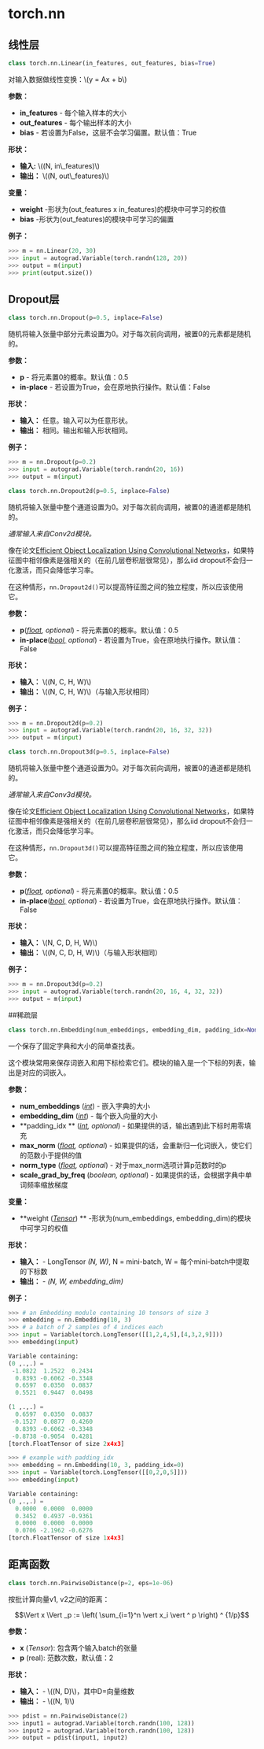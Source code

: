 # torch.nn

## 线性层

```python
class torch.nn.Linear(in_features, out_features, bias=True)
```

对输入数据做线性变换：\\(y = Ax + b\\)

**参数：**

- **in_features** - 每个输入样本的大小
- **out_features** - 每个输出样本的大小
- **bias** - 若设置为False，这层不会学习偏置。默认值：True

**形状：**

- **输入:** \\((N, in\\_features)\\)
- **输出：** \\((N, out\\_features)\\)

**变量：**

- **weight** -形状为(out_features x in_features)的模块中可学习的权值
- **bias** -形状为(out_features)的模块中可学习的偏置

**例子：**

```python
>>> m = nn.Linear(20, 30)
>>> input = autograd.Variable(torch.randn(128, 20))
>>> output = m(input)
>>> print(output.size())
```

## Dropout层

``` python
class torch.nn.Dropout(p=0.5, inplace=False)
```

随机将输入张量中部分元素设置为0。对于每次前向调用，被置0的元素都是随机的。

**参数：**

- **p** - 将元素置0的概率。默认值：0.5
- **in-place** - 若设置为True，会在原地执行操作。默认值：False

**形状：**

- **输入：** 任意。输入可以为任意形状。
- **输出：** 相同。输出和输入形状相同。

**例子：**

```python
>>> m = nn.Dropout(p=0.2)
>>> input = autograd.Variable(torch.randn(20, 16))
>>> output = m(input)
```

``` python
class torch.nn.Dropout2d(p=0.5, inplace=False)
```
随机将输入张量中整个通道设置为0。对于每次前向调用，被置0的通道都是随机的。

*通常输入来自Conv2d模块。*

像在论文[Efficient Object Localization Using Convolutional Networks](https://arxiv.org/abs/1411.4280)，如果特征图中相邻像素是强相关的（在前几层卷积层很常见），那么iid dropout不会归一化激活，而只会降低学习率。

在这种情形，`nn.Dropout2d()`可以提高特征图之间的独立程度，所以应该使用它。

**参数：**

- **p**(*[float](), optional*) - 将元素置0的概率。默认值：0.5
- **in-place**(*[bool,]() optional*) - 若设置为True，会在原地执行操作。默认值：False

**形状：**

- **输入：**  \\((N, C, H, W)\\)
- **输出：**  \\((N, C, H, W)\\)（与输入形状相同）

**例子：**

``` python
>>> m = nn.Dropout2d(p=0.2)
>>> input = autograd.Variable(torch.randn(20, 16, 32, 32))
>>> output = m(input)
```
``` python
class torch.nn.Dropout3d(p=0.5, inplace=False)
```

随机将输入张量中整个通道设置为0。对于每次前向调用，被置0的通道都是随机的。

*通常输入来自Conv3d模块。*

像在论文[Efficient Object Localization Using Convolutional Networks](https://arxiv.org/abs/1411.4280)，如果特征图中相邻像素是强相关的（在前几层卷积层很常见），那么iid dropout不会归一化激活，而只会降低学习率。

在这种情形，`nn.Dropout3d()`可以提高特征图之间的独立程度，所以应该使用它。

**参数：**

- **p**(*[float](), optional*) - 将元素置0的概率。默认值：0.5
- **in-place**(*[bool,]() optional*) - 若设置为True，会在原地执行操作。默认值：False

**形状：**

- **输入：**  \\(N, C, D, H, W)\\)
- **输出：**  \\((N, C, D, H, W)\\)（与输入形状相同）

**例子：**

``` python
>>> m = nn.Dropout3d(p=0.2)
>>> input = autograd.Variable(torch.randn(20, 16, 4, 32, 32))
>>> output = m(input)
```

##稀疏层

```python
class torch.nn.Embedding(num_embeddings, embedding_dim, padding_idx=None, max_norm=None, norm_type=2, scale_grad_by_freq=False, sparse=False)
```

一个保存了固定字典和大小的简单查找表。

这个模块常用来保存词嵌入和用下标检索它们。模块的输入是一个下标的列表，输出是对应的词嵌入。

**参数：**

- **num_embeddings** (*[int]()*) - 嵌入字典的大小
- **embedding_dim** (*[int]()*) - 每个嵌入向量的大小
- **padding_idx ** (*[int](), optional*) - 如果提供的话，输出遇到此下标时用零填充
- **max_norm** (*[float](), optional*) - 如果提供的话，会重新归一化词嵌入，使它们的范数小于提供的值
-  **norm_type** (*[float](), optional*) - 对于max_norm选项计算p范数时的p 
-  **scale_grad_by_freq** (*boolean, optional*) - 如果提供的话，会根据字典中单词频率缩放梯度

**变量：**

- **weight (*[Tensor](http://pytorch.org/docs/tensors.html#torch.Tensor)*) ** -形状为(num_embeddings, embedding_dim)的模块中可学习的权值

**形状：**

- **输入：** - LongTensor *(N, W)*, N = mini-batch, W = 每个mini-batch中提取的下标数
- **输出：** - *(N, W, embedding_dim)*

**例子：**

```python
>>> # an Embedding module containing 10 tensors of size 3
>>> embedding = nn.Embedding(10, 3)
>>> # a batch of 2 samples of 4 indices each
>>> input = Variable(torch.LongTensor([[1,2,4,5],[4,3,2,9]]))
>>> embedding(input)

Variable containing:
(0 ,.,.) =
 -1.0822  1.2522  0.2434
  0.8393 -0.6062 -0.3348
  0.6597  0.0350  0.0837
  0.5521  0.9447  0.0498

(1 ,.,.) =
  0.6597  0.0350  0.0837
 -0.1527  0.0877  0.4260
  0.8393 -0.6062 -0.3348
 -0.8738 -0.9054  0.4281
[torch.FloatTensor of size 2x4x3]

>>> # example with padding_idx
>>> embedding = nn.Embedding(10, 3, padding_idx=0)
>>> input = Variable(torch.LongTensor([[0,2,0,5]]))
>>> embedding(input)

Variable containing:
(0 ,.,.) =
  0.0000  0.0000  0.0000
  0.3452  0.4937 -0.9361
  0.0000  0.0000  0.0000
  0.0706 -2.1962 -0.6276
[torch.FloatTensor of size 1x4x3]
```

## 距离函数

``` python
class torch.nn.PairwiseDistance(p=2, eps=1e-06)
```
按批计算向量v1, v2之间的距离：


$$\Vert x \Vert _p := \left( \sum_{i=1}^n  \vert x_i \vert ^ p \right) ^ {1/p}$$


**参数：**

- **x** (*Tensor*):  包含两个输入batch的张量
- **p** (real): 范数次数，默认值：2

**形状：**

- **输入：** - \\((N, D)\\)，其中D=向量维数
- **输出：** - \\((N, 1)\\)

```python
>>> pdist = nn.PairwiseDistance(2)
>>> input1 = autograd.Variable(torch.randn(100, 128))
>>> input2 = autograd.Variable(torch.randn(100, 128))
>>> output = pdist(input1, input2)
```